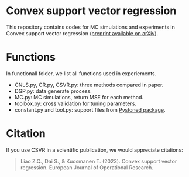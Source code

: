 # Convex support vector regression
This repository contains codes for MC simulations and experiments in Convex support vector regression ([preprint available on arXiv](https://doi.org/10.48550/arXiv.2209.12538)).
# Functions
In functionall folder, we list all functions used in experiements.
* CNLS.py, CR.py, CSVR.py: three methods compared in paper.
* DGP.py: data generate process.
* MC.py: MC simulations, return MSE for each method.
* toolbox.py: cross validation for tuning parameters.
* constant.py and tool.py: support files from [Pystoned package](https://github.com/ds2010/pyStoNED).
# Citation
If you use CSVR in a scientific publication, we would appreciate citations:
> Liao Z.Q., Dai S., & Kuosmanen T. (2023). Convex support vector regression. European Journal of Operational Research.
